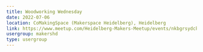 ```yaml
---
title: Woodworking Wednesday
date: 2022-07-06
location: CoMakingSpace (Makerspace Heidelberg), Heidelberg
link: https://www.meetup.com/Heidelberg-Makers-Meetup/events/nkbgrsydckbjb/
usergroup: makershd
type: usergroup
---
```

